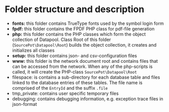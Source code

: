 # Folder structure and description
- **fonts:** this folder contains TrueType fonts used by the symbol login form
- **fpdf:** this folder contains the FPDF PHP class for pdf-file generation
- **php:** this folder contains the PHP classes which form the object collection of Datapool. Class Root of this folder (`SourcePot\Datapool\Root`) builds the object collection, it creates and initializes all classes
- **setup:** this folder contains json- and csv-configuration files
- **www:** this folder is the network document root and contains files that can be accessed from the network. When any of the php-scripts is called, it will create the PHP-class `SourcePot\Datapool\Root`
- filespace: is contains a sub-directory for each database table and files linked to the database entries of these tables. The file name is comprised of the `EntryId` and the suffix `.file`
- tmp_private: contains user specific temporary files
- debugging: contains debugging information, e.g. exception trace files in json-format